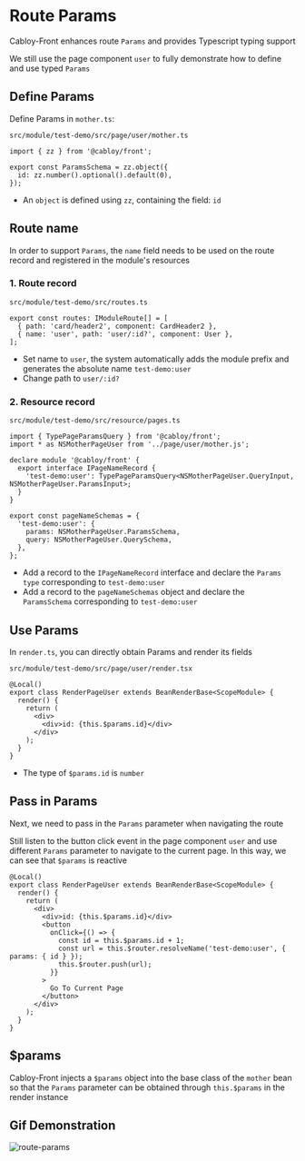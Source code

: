 # Route Params

Cabloy-Front enhances route `Params` and provides Typescript typing support

We still use the page component `user` to fully demonstrate how to define and use typed `Params`

## Define Params

Define Params in `mother.ts`:

`src/module/test-demo/src/page/user/mother.ts`

```typescript{4}
import { zz } from '@cabloy/front';

export const ParamsSchema = zz.object({
  id: zz.number().optional().default(0),
});
```

- An `object` is defined using `zz`, containing the field: `id`

## Route name

In order to support `Params`, the `name` field needs to be used on the route record and registered in the module's resources

### 1. Route record

`src/module/test-demo/src/routes.ts`

```typescript{3}
export const routes: IModuleRoute[] = [
  { path: 'card/header2', component: CardHeader2 },
  { name: 'user', path: 'user/:id?', component: User },
];
```

- Set name to `user`, the system automatically adds the module prefix and generates the absolute name `test-demo:user`
- Change path to `user/:id?`

### 2. Resource record

`src/module/test-demo/src/resource/pages.ts`

```typescript{2,6,11-14}
import { TypePageParamsQuery } from '@cabloy/front';
import * as NSMotherPageUser from '../page/user/mother.js';

declare module '@cabloy/front' {
  export interface IPageNameRecord {
    'test-demo:user': TypePageParamsQuery<NSMotherPageUser.QueryInput, NSMotherPageUser.ParamsInput>;
  }
}

export const pageNameSchemas = {
  'test-demo:user': {
    params: NSMotherPageUser.ParamsSchema,
    query: NSMotherPageUser.QuerySchema,
  },
};
```

- Add a record to the `IPageNameRecord` interface and declare the `Params type` corresponding to `test-demo:user`
- Add a record to the `pageNameSchemas` object and declare the `ParamsSchema` corresponding to `test-demo:user`

## Use Params

In `render.ts`, you can directly obtain Params and render its fields

`src/module/test-demo/src/page/user/render.tsx`

```typescript{6}
@Local()
export class RenderPageUser extends BeanRenderBase<ScopeModule> {
  render() {
    return (
      <div>
        <div>id: {this.$params.id}</div>
      </div>
    );
  }
}
```

- The type of `$params.id` is `number`

## Pass in Params

Next, we need to pass in the `Params` parameter when navigating the route

Still listen to the button click event in the page component `user` and use different `Params` parameter to navigate to the current page. In this way, we can see that `$params` is reactive

```typescript{7-15}
@Local()
export class RenderPageUser extends BeanRenderBase<ScopeModule> {
  render() {
    return (
      <div>
        <div>id: {this.$params.id}</div>
        <button
          onClick={() => {
            const id = this.$params.id + 1;
            const url = this.$router.resolveName('test-demo:user', { params: { id } });
            this.$router.push(url);
          }}
        >
          Go To Current Page
        </button>
      </div>
    );
  }
}
```

## $params

Cabloy-Front injects a `$params` object into the base class of the `mother` bean so that the `Params` parameter can be obtained through `this.$params` in the render instance

## Gif Demonstration

![route-params](https://cabloy-1258265067.cos.ap-shanghai.myqcloud.com/image/route-params.gif)
